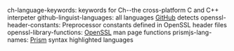 ch-language-keywords: keywords for Ch--the cross-platform C and C++ interpeter
github-linguist-languages: all languages [GitHub](https://github.com) detects
openssl-header-constants: Preprocessor constants defined in OpenSSL header files
openssl-library-functions: [OpenSSL](https://openssl.org) man page functions
prismjs-lang-names: [Prism](https://prismjs.com) syntax highlighted languages
